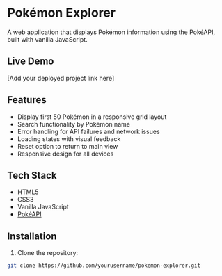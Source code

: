 # Pokémon Explorer

A web application that displays Pokémon information using the PokéAPI, built with vanilla JavaScript.

## Live Demo
[Add your deployed project link here]

## Features
- Display first 50 Pokémon in a responsive grid layout
- Search functionality by Pokémon name
- Error handling for API failures and network issues
- Loading states with visual feedback
- Reset option to return to main view
- Responsive design for all devices

## Tech Stack
- HTML5
- CSS3
- Vanilla JavaScript
- [PokéAPI](https://pokeapi.co/)

## Installation
1. Clone the repository:
```bash
git clone https://github.com/yourusername/pokemon-explorer.git